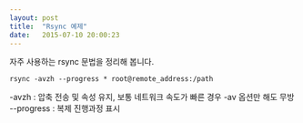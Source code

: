 ```yaml
---
layout: post
title:  "Rsync 예제"
date:   2015-07-10 20:00:23
---
```



자주 사용하는 rsync 문법을 정리해 봅니다.


`rsync -avzh --progress * root@remote_address:/path`


-avzh : 압축 전송 및 속성 유지, 보통 네트워크 속도가 빠른 경우 -av 옵션만 해도 무방 
--progress : 복제 진행과정 표시